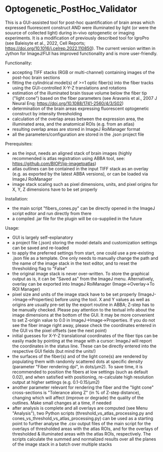 # Optogenetic_PostHoc_Validator

This is a GUI-assisted tool for post-hoc quantification of brain areas which expressed fluorescent construct AND were illuminated by light (or were the souurce of collected light) during in-vivo optogenetic or imaging experiments. It is a modification of previously described tool for IgroPro (see Baleisyte et al., 2022, Cell Reports; https://doi.org/10.1016/j.celrep.2022.110850). The current version written in Jython for ImageJ/FIJI has improved functionality and is more user-friendly. 

Functionality:

 - accepting TIFF stacks (RGB or multi-channel) containing images of the post-hoc brain sections
 - fitting the cylindrical model(s) of >=1 optic fiber(s) into the fiber tracks using the GUI-controlled X-Y-Z translations and rotations 
 - estimation of the illuminated brain tissue volume below the fiber tip ("light cone") based on the fiber parameters (see Aravanis et al., 2007 J Neural Eng; https://doi.org/10.1088/1741-2560/4/3/S02)
 - determination of the brain areas expressing fluorescent optogenetic construct by intensity thresholding
 - calculation of the overlap areas between the expression area, the illuminated area, and the anatomical ROIs (e.g. from an atlas)
 - resulting overlap areas are stored in ImageJ RoiManager format
 - all the parameters/configuration are stored in the .json project file
 
 Prerequisites:
 
 - as the input, needs an aligned stack of brain images (highly recommended is atlas registration using ABBA tool, see: https://github.com/BIOP/ijp-imagetoatlas)
 - atlas outlines can be contained in the input TIFF stack as an overlay (e.g. as exported by the latest ABBA versions), or can be loaded via ImageJ RoiManager
 - image stack scaling such as pixel dimensions, units, and pixel origins for X, Y, Z dimensions have to be set properly
 
 Installation:
 
 - the main script "fibers_cones.py" can be directly opened in the ImageJ script editor and run directly from there
 - a compiled .jar file for the plugin will be co-supplied in the future
 
 Usage:
 
 - GUI is largely self-explanatory
 - a project file (.json) storing the model details and customization settings can be saved and re-loaded
 - to apply the preferred settings from start, one could use a pre-existing .json file as a template. One only needs to manually change the path and the name of the image stack in the text editor, and to reset the thresholding flag to "False"
 - the original image stack is never over-written. To store the graphical output as is, it can be "Saved as" from the ImageJ menu. Alternatively, overlay can be exported into ImageJ RoiManager (Image->Overlay->To ROI Manager)
 - pixel size and units of the image stack have to be set properly (ImageJ->Image->Properties) before using the tool. X and Y values as well as origins are usually pre-set by the export routine in ABBA; Z-step has to be manually checked. Please pay attention to the textual info about the image dimensions at the bottom of the GUI. It may be more convenient to set Z-origin value to 0.0 in ImageJ->Image->Properties. If you do not see the fiber image right away, please check the coordinates entered in the GUI vs the pixel offsets (see the next point)
 - initial guesses for X-Y-Z translational coordinates of the fiber tips can be easily made by pointing at the image with a cursor: ImageJ will report the  coordinates in the status line. These can be directly entered into the respective GUI fields (but mind the units!)
 - the surfaces of the fiber(s) and of the light cone(s) are rendered by populating them with randomly scattered dots at specific density (parameter "Fiber rendering dpi", in dots/μm2). To save time, it is recommended to position the fibers at low settings (such as default 0.02), and when satisfied with positioning, re-calculate high resolution output at higher settings (e.g. 0.1-0.15/μm2)
 - another parameter relevant for rendering the fiber and the "light cone" cross-sections is "Tolerance along Z" (in % of Z-step distance), changing which will affect (improve or degrade) the quality of the outlines. Make small changes at a time, if needed
 - after analysis is complete and all overlays are computed (see Menu "Analysis"), two Python scripts (threshold_vs_atlas_processing.py and cones_vs_threshold_vs_atlas_processing.py) can be used as a starting point to further analyse the .csv output files of the main script for the overlays of thresholded areas with the atlas ROIs, and for the overlays of thresholded & illuminated areas with the atlas ROIs, respectively. The scripts calculate the summed and normalized results over all the planes of the image stack in a batch over multiple stacks
